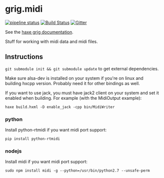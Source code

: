 # grig.midi

[![pipeline status](https://gitlab.com/haxe-grig/grig.midi/badges/master/pipeline.svg)](https://gitlab.com/haxe-grig/grig.midi/commits/master)
[![Build Status](https://travis-ci.org/osakared/grig.midi.svg?branch=master)](https://travis-ci.org/osakared/grig.midi)
[![Gitter](https://badges.gitter.im/haxe-grig/Lobby.svg)](https://gitter.im/haxe-grig/Lobby?utm_source=badge&utm_medium=badge&utm_campaign=pr-badge&utm_content=badge)

See the [haxe grig documentation](https://haxe-grig.gitlab.io/grig/).

Stuff for working with midi data and midi files.

## Instructions

`git submodule init && git submodule update` to get external dependencies.

Make sure alsa-dev is installed on your system if you're on linux and building hxcpp version. Probably need it for other bindings as well.

If you want to use jack, you must have jack2 client on your system and set it enabled when building. For example (with the MidiOutput example):

`haxe build.hxml -D enable_jack -cpp bin/MidiWriter`

### python

Install python-rtmidi if you want midi port support:

`pip install python-rtmidi`

### nodejs

Install midi if you want midi port support:

`sudo npm install midi -g --python=/usr/bin/python2.7 --unsafe-perm`

